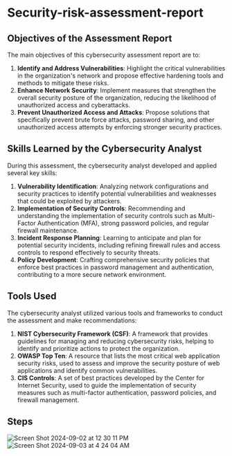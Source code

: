 # Security-risk-assessment-report

## Objectives of the Assessment Report

The main objectives of this cybersecurity assessment report are to:

1. **Identify and Address Vulnerabilities**: Highlight the critical vulnerabilities in the organization's network and propose effective hardening tools and methods to mitigate these risks.
2. **Enhance Network Security**: Implement measures that strengthen the overall security posture of the organization, reducing the likelihood of unauthorized access and cyberattacks.
3. **Prevent Unauthorized Access and Attacks**: Propose solutions that specifically prevent brute force attacks, password sharing, and other unauthorized access attempts by enforcing stronger security practices.

## Skills Learned by the Cybersecurity Analyst

During this assessment, the cybersecurity analyst developed and applied several key skills:

1. **Vulnerability Identification**: Analyzing network configurations and security practices to identify potential vulnerabilities and weaknesses that could be exploited by attackers.
2. **Implementation of Security Controls**: Recommending and understanding the implementation of security controls such as Multi-Factor Authentication (MFA), strong password policies, and regular firewall maintenance.
3. **Incident Response Planning**: Learning to anticipate and plan for potential security incidents, including refining firewall rules and access controls to respond effectively to security threats.
4. **Policy Development**: Crafting comprehensive security policies that enforce best practices in password management and authentication, contributing to a more secure network environment.

## Tools Used

The cybersecurity analyst utilized various tools and frameworks to conduct the assessment and make recommendations:

1. **NIST Cybersecurity Framework (CSF)**: A framework that provides guidelines for managing and reducing cybersecurity risks, helping to identify and prioritize actions to protect the organization.
2. **OWASP Top Ten**: A resource that lists the most critical web application security risks, used to assess and improve the security posture of web applications and identify common vulnerabilities.
3. **CIS Controls**: A set of best practices developed by the Center for Internet Security, used to guide the implementation of security measures such as multi-factor authentication, password policies, and firewall management.


## Steps
![Screen Shot 2024-09-02 at 12 30 11 PM](https://github.com/user-attachments/assets/92242d28-7de0-4d85-a4a2-69058c6adeaa)
![Screen Shot 2024-09-03 at 4 24 04 AM](https://github.com/user-attachments/assets/0e16f25e-3f8a-4a6a-8584-1aea81da3d15)



